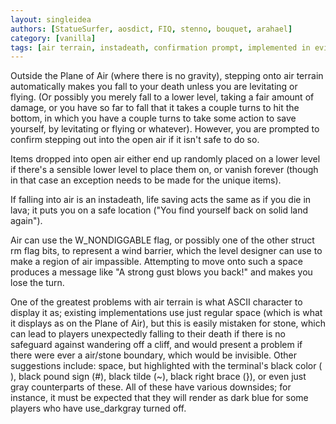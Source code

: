 ```yaml
---
layout: singleidea
authors: [StatueSurfer, aosdict, FIQ, stenno, bouquet, arahael]
category: [vanilla]
tags: [air terrain, instadeath, confirmation prompt, implemented in evilhack]
---
```

Outside the Plane of Air (where there is no gravity), stepping onto air terrain automatically makes you fall to your death unless you are levitating or flying. (Or possibly you merely fall to a lower level, taking a fair amount of damage, or you have so far to fall that it takes a couple turns to hit the bottom, in which you have a couple turns to take some action to save yourself, by levitating or flying or whatever). However, you are prompted to confirm stepping out into the open air if it isn't safe to do so.

Items dropped into open air either end up randomly placed on a lower level if there's a sensible lower level to place them on, or vanish forever (though in that case an exception needs to be made for the unique items).

If falling into air is an instadeath, life saving acts the same as if you die in lava; it puts you on a safe location ("You find yourself back on solid land again").

Air can use the W_NONDIGGABLE flag, or possibly one of the other struct rm flag bits, to represent a wind barrier, which the level designer can use to make a region of air impassible. Attempting to move onto such a space produces a message like "A strong gust blows you back!" and makes you lose the turn.

One of the greatest problems with air terrain is what ASCII character to display it as; existing implementations use just regular space (which is what it displays as on the Plane of Air), but this is easily mistaken for stone, which can lead to players unexpectedly falling to their death if there is no safeguard against wandering off a cliff, and would present a problem if there were ever a air/stone boundary, which would be invisible. Other suggestions include: space, but highlighted with the terminal's black color (<span class="nhsym clr-black"> </span>), black pound sign (<span class="nhsym clr-black">#</span>), black tilde (<span class="nhsym clr-black">~</span>), black right brace (<span class="nhsym clr-black">}</span>), or even just gray counterparts of these. All of these have various downsides; for instance, it must be expected that they will render as dark blue for some players who have use_darkgray turned off.
